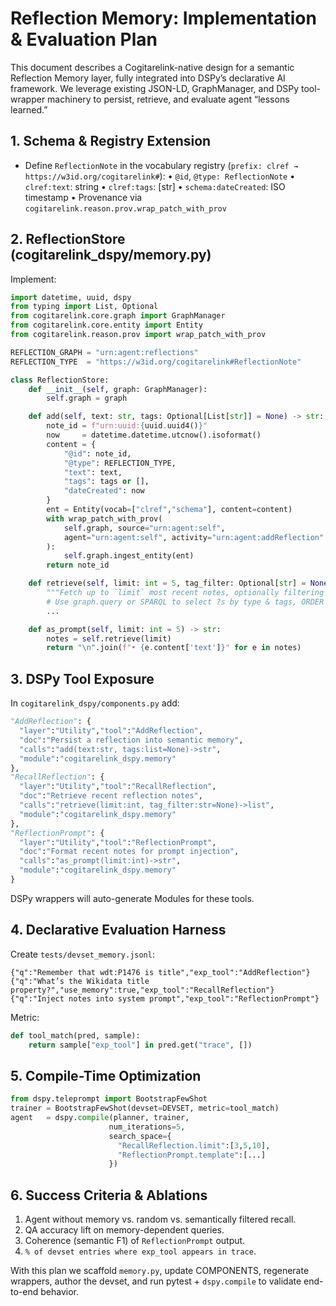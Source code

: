 # Reflection Memory: Implementation & Evaluation Plan

This document describes a Cogitarelink-native design for a semantic Reflection Memory layer, fully integrated into DSPy’s declarative AI framework. We leverage existing JSON-LD, GraphManager, and DSPy tool-wrapper machinery to persist, retrieve, and evaluate agent “lessons learned.”

## 1. Schema & Registry Extension

- Define `ReflectionNote` in the vocabulary registry (`prefix: clref → https://w3id.org/cogitarelink#`):
  • `@id`, `@type: ReflectionNote`
  • `clref:text`: string
  • `clref:tags`: [str]
  • `schema:dateCreated`: ISO timestamp
  • Provenance via `cogitarelink.reason.prov.wrap_patch_with_prov`

## 2. ReflectionStore (cogitarelink_dspy/memory.py)

Implement:
```python
import datetime, uuid, dspy
from typing import List, Optional
from cogitarelink.core.graph import GraphManager
from cogitarelink.core.entity import Entity
from cogitarelink.reason.prov import wrap_patch_with_prov

REFLECTION_GRAPH = "urn:agent:reflections"
REFLECTION_TYPE  = "https://w3id.org/cogitarelink#ReflectionNote"

class ReflectionStore:
    def __init__(self, graph: GraphManager):
        self.graph = graph

    def add(self, text: str, tags: Optional[List[str]] = None) -> str:
        note_id = f"urn:uuid:{uuid.uuid4()}"
        now     = datetime.datetime.utcnow().isoformat()
        content = {
            "@id": note_id,
            "@type": REFLECTION_TYPE,
            "text": text,
            "tags": tags or [],
            "dateCreated": now
        }
        ent = Entity(vocab=["clref","schema"], content=content)
        with wrap_patch_with_prov(
            self.graph, source="urn:agent:self",
            agent="urn:agent:self", activity="urn:agent:addReflection"
        ):
            self.graph.ingest_entity(ent)
        return note_id

    def retrieve(self, limit: int = 5, tag_filter: Optional[str] = None) -> List[Entity]:
        """Fetch up to `limit` most recent notes, optionally filtering by tag."""
        # Use graph.query or SPARQL to select ?s by type & tags, ORDER BY dateCreated
        ...

    def as_prompt(self, limit: int = 5) -> str:
        notes = self.retrieve(limit)
        return "\n".join(f"• {e.content['text']}" for e in notes)
```

## 3. DSPy Tool Exposure

In `cogitarelink_dspy/components.py` add:
```python
"AddReflection": {
  "layer":"Utility","tool":"AddReflection",
  "doc":"Persist a reflection into semantic memory",
  "calls":"add(text:str, tags:list=None)->str",
  "module":"cogitarelink_dspy.memory"
},
"RecallReflection": {
  "layer":"Utility","tool":"RecallReflection",
  "doc":"Retrieve recent reflection notes",
  "calls":"retrieve(limit:int, tag_filter:str=None)->list",
  "module":"cogitarelink_dspy.memory"
},
"ReflectionPrompt": {
  "layer":"Utility","tool":"ReflectionPrompt",
  "doc":"Format recent notes for prompt injection",
  "calls":"as_prompt(limit:int)->str",
  "module":"cogitarelink_dspy.memory"
}
```

DSPy wrappers will auto-generate Modules for these tools.

## 4. Declarative Evaluation Harness

Create `tests/devset_memory.jsonl`:
```jsonl
{"q":"Remember that wdt:P1476 is title","exp_tool":"AddReflection"}
{"q":"What’s the Wikidata title property?","use_memory":true,"exp_tool":"RecallReflection"}
{"q":"Inject notes into system prompt","exp_tool":"ReflectionPrompt"}
```
Metric:
```python
def tool_match(pred, sample):
    return sample["exp_tool"] in pred.get("trace", [])
```

## 5. Compile-Time Optimization

```python
from dspy.teleprompt import BootstrapFewShot
trainer = BootstrapFewShot(devset=DEVSET, metric=tool_match)
agent   = dspy.compile(planner, trainer,
                      num_iterations=5,
                      search_space={
                        "RecallReflection.limit":[3,5,10],
                        "ReflectionPrompt.template":[...]
                      })
```

## 6. Success Criteria & Ablations

1. Agent without memory vs. random vs. semantically filtered recall.
2. QA accuracy lift on memory-dependent queries.
3. Coherence (semantic F1) of `ReflectionPrompt` output.
4. `% of devset entries where exp_tool appears in trace`.

With this plan we scaffold `memory.py`, update COMPONENTS, regenerate wrappers, author the devset, and run pytest + `dspy.compile` to validate end-to-end behavior.